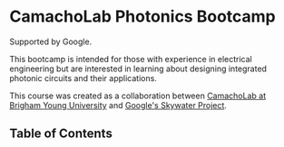 # CamachoLab Photonics Bootcamp

Supported by Google.

This bootcamp is intended for those with experience in electrical engineering
but are interested in learning about designing integrated photonic circuits and
their applications.

This course was created as a collaboration between
[CamachoLab at Brigham Young University](https://camacholab.byu.edu/) and
[Google's Skywater Project](https://skywater-pdk.readthedocs.io/en/main/).

## Table of Contents

<!-- ```{tableofcontents}
``` -->
